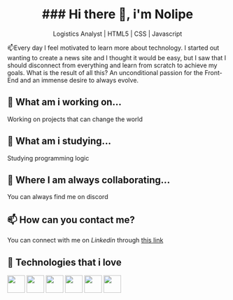 
<h1 align ="center">### Hi there 👋, i'm Nolipe</h1>

<p align="center">
Logistics Analyst | HTML5 | CSS | Javascript
</p>

📫Every day I feel motivated to learn more about technology. I started out wanting to create a news site and I thought it would be easy, but I saw that I should disconnect from everything and learn from scratch to achieve my goals. What is the result of all this? An unconditional passion for the Front-End and an immense desire to always evolve.

## 🔭 What am i working on...
Working on projects that can change the world

## 🌱 What am i studying...
Studying programming logic

## 👯 Where I am always collaborating...
You can always find me on discord

## 📫 How can you contact me?
You can connect with me on <em>Linkedin</em> through [this link](https://www.linkedin.com/in/fellipiborges/)


## 🚀 Technologies that i love
<img src="https://cdn.jsdelivr.net/gh/devicons/devicon/icons/git/git-original.svg" width="40" height="40"/> <img src="https://cdn.jsdelivr.net/gh/devicons/devicon/icons/javascript/javascript-original.svg" width="40" height="40" /> <img src="https://cdn.jsdelivr.net/gh/devicons/devicon/icons/html5/html5-original-wordmark.svg" width="40" height="40" /> <img src="https://cdn.jsdelivr.net/gh/devicons/devicon/icons/css3/css3-original-wordmark.svg" width="40" height="40" /> <img src="https://cdn.jsdelivr.net/gh/devicons/devicon/icons/csharp/csharp-original.svg" width="40" height="40" /> <img src="https://cdn.jsdelivr.net/gh/devicons/devicon/icons/python/python-original.svg" width="40" height="40" />
          
